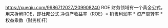 https://xueqiu.com/9986712027/209908240
ROE
财务领域有一个黄金公式，用来拆解ROE，即杜邦公式
净资产收益率（ROE）= 销售利润率 * 资产周转率 * 权益乘数（财务杠杆）